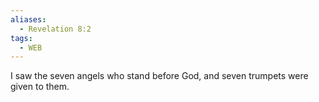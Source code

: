 ```yaml
---
aliases:
  - Revelation 8:2
tags:
  - WEB
---
```

I saw the seven angels who stand before God, and seven trumpets were given to them.